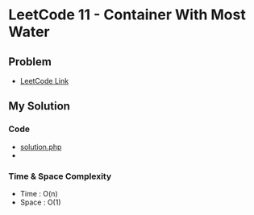 # LeetCode 11 - Container With Most Water


## Problem  
- [LeetCode Link](https://leetcode.com/problems/container-with-most-water/)

## My Solution

### Code
- [solution.php](./solution.php)
- 

### Time & Space Complexity
- Time  : O(n)
- Space : O(1)
